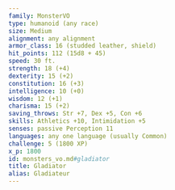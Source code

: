 ```yaml
---
family: MonsterVO
type: humanoid (any race)
size: Medium
alignment: any alignment
armor_class: 16 (studded leather, shield)
hit_points: 112 (15d8 + 45)
speed: 30 ft.
strength: 18 (+4)
dexterity: 15 (+2)
constitution: 16 (+3)
intelligence: 10 (+0)
wisdom: 12 (+1)
charisma: 15 (+2)
saving_throws: Str +7, Dex +5, Con +6
skills: Athletics +10, Intimidation +5
senses: passive Perception 11
languages: any one language (usually Common)
challenge: 5 (1800 XP)
x_p: 1800
id: monsters_vo.md#gladiator
title: Gladiator
alias: Gladiateur
---
```


